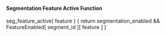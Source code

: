 #### Segmentation Feature Active Function

<div class="syntax">
seg_feature_active( feature ) {
    return segmentation_enabled && FeatureEnabled[ segment_id ][ feature ]
}
</div>
